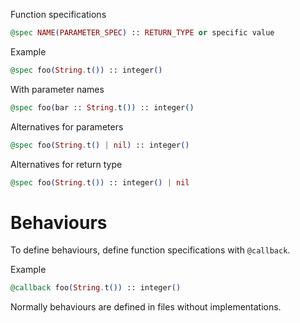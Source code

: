 Function specifications

```elixir
@spec NAME(PARAMETER_SPEC) :: RETURN_TYPE or specific value
```

Example

```elixir
@spec foo(String.t()) :: integer()
```

With parameter names

```elixir
@spec foo(bar :: String.t()) :: integer()
```

Alternatives for parameters

```elixir
@spec foo(String.t() | nil) :: integer()
```

Alternatives for return type

```elixir
@spec foo(String.t()) :: integer() | nil
```

# Behaviours

To define behaviours, define function specifications with `@callback`.

Example

```elixir
@callback foo(String.t()) :: integer()
```

Normally behaviours are defined in files without implementations.

